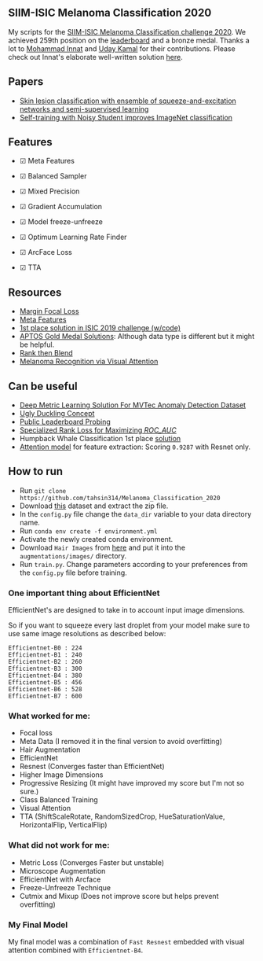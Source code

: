 ## SIIM-ISIC Melanoma Classification 2020
My scripts for the [SIIM-ISIC Melanoma Classification challenge 2020](https://www.kaggle.com/c/siim-isic-melanoma-classification/). We achieved 259th position on the [leaderboard](https://www.kaggle.com/c/siim-isic-melanoma-classification/leaderboard) and a bronze medal. Thanks a lot to [Mohammad Innat](http://innat.github.io/) and [Uday Kamal](https://github.com/udday2014) for their contributions. Please check out Innat's elaborate well-written solution [here](https://www.kaggle.com/c/siim-isic-melanoma-classification/discussion/175721).

## Papers
- [Skin lesion classification with ensemble of squeeze-and-excitation networks and semi-supervised learning](https://arxiv.org/abs/1809.02568)
- [Self-training with Noisy Student improves ImageNet classification](https://arxiv.org/pdf/1911.04252.pdf)

## Features
- &#x2611; Meta Features

- &#x2611; Balanced Sampler 

- &#x2611; Mixed Precision

- &#x2611; Gradient Accumulation  

- &#x2611; Model freeze-unfreeze

- &#x2611; Optimum Learning Rate Finder

- &#x2611; ArcFace Loss

- &#x2611; TTA 


## Resources
- [Margin Focal Loss](https://www.kaggle.com/c/siim-isic-melanoma-classification/discussion/155201)
- [Meta Features](https://www.kaggle.com/nroman/melanoma-pytorch-starter-efficientnet)
- [1st place solution in ISIC 2019 challenge (w/code)](https://www.kaggle.com/c/siim-isic-melanoma-classification/discussion/154683)
- [APTOS Gold Medal Solutions](https://www.kaggle.com/c/aptos2019-blindness-detection/discussion/108307): Although data type is different but it might be helpful.
- [Rank then Blend](https://www.kaggle.com/ragnar123/rank-then-blend)
- [Melanoma Recognition via Visual Attention](https://github.com/SaoYan/IPMI2019-AttnMel)


## Can be useful
- [Deep Metric Learning Solution For MVTec Anomaly Detection Dataset](https://medium.com/analytics-vidhya/spotting-defects-deep-metric-learning-solution-for-mvtec-anomaly-detection-dataset-c77691beb1eb)
- [Ugly Duckling Concept](https://www.kaggle.com/c/siim-isic-melanoma-classification/discussion/155348)
- [Public Leaderboard Probing](https://www.kaggle.com/c/siim-isic-melanoma-classification/discussion/154624)
- [Specialized Rank Loss for Maximizing *ROC_AUC*](https://www.kaggle.com/c/siim-isic-melanoma-classification/discussion/155201#872557)
- Humpback Whale Classification 1st place [solution](https://www.kaggle.com/c/humpback-whale-identification/discussion/82366)
- [Attention model](https://www.kaggle.com/c/siim-isic-melanoma-classification/discussion/171745) for feature extraction: Scoring `0.9287` with Resnet only. 

## How to run
- Run `git clone https://github.com/tahsin314/Melanoma_Classification_2020`
- Download [this](https://www.kaggle.com/tahsin/melanoma-chris) dataset and extract the zip file.
- In the `config.py` file change the `data_dir` variable to your data directory name.
- Run `conda env create -f environment.yml`
- Activate the newly created conda environment.
- Download `Hair Images` from [here](https://www.kaggle.com/nroman/melanoma-hairs) and put it into the `augmentations/images/` directory.
- Run `train.py`. Change parameters according to your preferences from the `config.py` file before training.

### One important thing about EfficientNet
EfficientNet's are designed to take in to account input image dimensions.

So if you want to squeeze every last droplet from your model make sure to use same image resolutions as described below:

```
Efficientnet-B0 : 224
Efficientnet-B1 : 240
Efficientnet-B2 : 260
Efficientnet-B3 : 300
Efficientnet-B4 : 380
Efficientnet-B5 : 456
Efficientnet-B6 : 528
Efficientnet-B7 : 600
```
### What worked for me:
- Focal loss
- Meta Data (I removed it in the final version to avoid overfitting)
- Hair Augmentation
- EfficientNet 
- Resnest (Converges faster than EfficientNet)
- Higher Image Dimensions
- Progressive Resizing (It might have improved my score but I'm not so sure.)
- Class Balanced Training
- Visual Attention
- TTA (ShiftScaleRotate, RandomSizedCrop, HueSaturationValue, HorizontalFlip, VerticalFlip)
### What did not work for me:
- Metric Loss (Converges Faster but unstable)
- Microscope Augmentation
- EfficientNet with Arcface
- Freeze-Unfreeze Technique
- Cutmix and Mixup (Does not improve score but helps prevent overfitting)

### My Final Model
My final model was a combination of `Fast Resnest` embedded with visual attention combined with `Efficientnet-B4`. 
